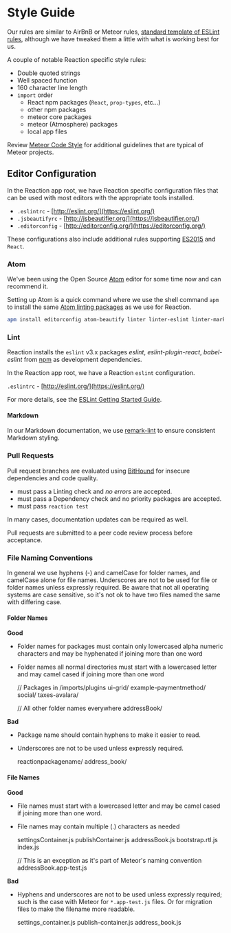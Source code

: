 # Style Guide

Our rules are similar to AirBnB or Meteor rules, [standard template of ESLint rules](https://www.npmjs.com/package/eslint-config-airbnb), although we have tweaked them a little with what is working best for us.

A couple of notable Reaction specific style rules:

-   Double quoted strings
-   Well spaced function
-   160 character line length
-   `import` order
    -   React npm packages (`React`, `prop-types`, etc...)
    -   other npm packages
    -   meteor core packages
    -   meteor (Atmosphere) packages
    -   local app files

Review [Meteor Code Style](https://guide.meteor.com/code-style.html) for additional guidelines that are typical of Meteor projects.

## Editor Configuration

In the Reaction app root, we have Reaction specific configuration files that can be used with most editors with the appropriate tools installed.

-   `.eslintrc` - [http://eslint.org/](https://eslint.org/)
-   `.jsbeautifyrc` - [http://jsbeautifier.org/](https://jsbeautifier.org/)
-   `.editorconfig` - [http://editorconfig.org/](https://editorconfig.org/)

These configurations also include additional rules supporting [ES2015](https://docs.meteor.com/packages/ecmascript.html#Supported-ES2015-Features) and `React`.

### Atom

We've been using the Open Source [Atom](https://atom.io/) editor for some time now and can recommend it.

Setting up Atom is a quick command where we use the shell command `apm` to install the same [Atom linting packages](https://atom.io/users/AtomLinter) as we use for Reaction.

```sh
apm install editorconfig atom-beautify linter linter-eslint linter-markdown linter-jsonlint linter-docker
```

### Lint

Reaction installs the `eslint` v3.x packages _eslint_, _eslint-plugin-react_, _babel-eslint_ from [npm](https://www.npmjs.com/) as development dependencies.

In the Reaction app root, we have a Reaction `eslint` configuration.

`.eslintrc` - [http://eslint.org/](https://eslint.org/)

For more details, see the [ESLint Getting Started Guide](http://eslint.org/docs/user-guide/getting-started).

#### Markdown

In our Markdown documentation, we use [remark-lint](https://github.com/wooorm/remark-lint) to ensure consistent Markdown styling.

### Pull Requests

Pull request branches are evaluated using [BitHound](https://www.bithound.io/github/reactioncommerce/reaction) for insecure dependencies and code quality.

-   must pass a Linting check and _no errors_ are accepted.
-   must pass a Dependency check and no priority packages are accepted.
-   must pass `reaction test`

In many cases, documentation updates can be required as well.

Pull requests are submitted to a peer code review process before acceptance.

### File Naming Conventions

In general we use hyphens (-) and camelCase for folder names, and camelCase alone for file names. Underscores are not to be used for file or folder names unless expressly required.  Be aware that not all operating systems are case sensitive, so it's not ok to have two files named the same with differing case.

#### Folder Names

**Good**

-   Folder names for packages must contain only lowercased alpha numeric characters and may be hyphenated if joining more than one word
-   Folder names all normal directories must start with a lowercased letter and may camel cased if joining more than one word


    // Packages in /imports/plugins
    ui-grid/
    example-paymentmethod/
    social/
    taxes-avalara/

    // All other folder names everywhere
    addressBook/

**Bad**

-   Package name should contain hyphens to make it easier to read.
-   Underscores are not to be used unless expressly required.


    reactionpackagename/
    address_book/

#### File Names

**Good**

-   File names must start with a lowercased letter and may be camel cased if joining more than one word.
-   File names may contain multiple (.) characters as needed


    settingsContainer.js
    publishContainer.js
    addressBook.js
    bootstrap.rtl.js
    index.js

    // This is an exception as it's part of Meteor's naming convention
    addressBook.app-test.js

**Bad**

-   Hyphens and underscores are not to be used unless expressly required; such is the case with Meteor for `*.app-test.js` files. Or for migration files to make the filename more readable.


    settings_container.js
    publish-container.js
    address_book.js
